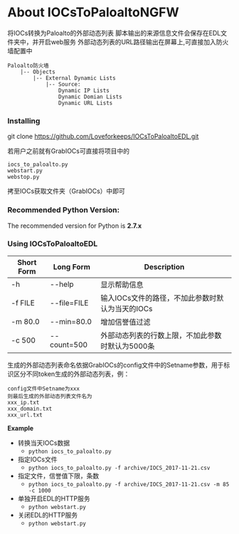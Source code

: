 # About IOCsToPaloaltoNGFW


将IOCs转换为Paloalto的外部动态列表 
脚本输出的来源信息文件会保存在EDL文件夹中，并开启web服务 
外部动态列表的URL路径输出在屏幕上,可直接加入防火墙配置中  

```
Paloalto防火墙
    |-- Objects
        |-- External Dynamic Lists
            |-- Source:
                Dynamic IP Lists
                Dynamic Domian Lists
                Dynamic URL Lists   
```



### Installing

git clone https://github.com/Loveforkeeps/IOCsToPaloaltoEDL.git

若用户之前就有GrabIOCs可直接将项目中的
```
iocs_to_paloalto.py
webstart.py
webstop.py
```
拷至IOCs获取文件夹（GrabIOCs）中即可

### Recommended Python Version:

The recommended version for Python is **2.7.x**

### Using IOCsToPaloaltoEDL

Short Form    | Long Form     | Description
------------- | ------------- |-------------
  -h | --help | 显示帮助信息
  -f FILE | --file=FILE | 输入IOCs文件的路径，不加此参数时默认为当天的IOCs
  -m 80.0 | --min=80.0 |  增加信誉值过滤
  -c 500 | --count=500  | 外部动态列表的行数上限，不加此参数时默认为5000条


生成的外部动态列表命名依据GrabIOCs的config文件中的Setname参数，用于标识区分不同token生成的外部动态列表，例：
```
config文件中Setname为xxx
则最后生成的外部动态列表文件名为
xxx_ip.txt
xxx_domain.txt
xxx_url.txt

```

**Example**

* 转换当天IOCs数据
    * `python iocs_to_paloalto.py` 
* 指定IOCs文件
    * `python iocs_to_paloalto.py -f archive/IOCS_2017-11-21.csv`
* 指定文件，信誉值下限，条数
    * `python iocs_to_paloalto.py -f archive/IOCS_2017-11-21.csv -m 85 -c 1000`
* 单独开启EDL的HTTP服务
    * `python webstart.py`
* 关闭EDL的HTTP服务
    * `python webstart.py`




